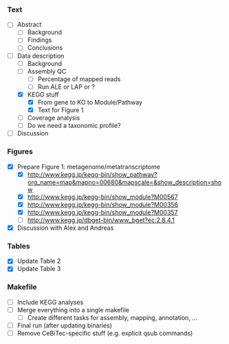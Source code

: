 ### Text
- [ ] Abstract
  - [ ] Background
  - [ ] Findings
  - [ ] Conclusions
- [ ] Data description
  - [ ] Background
  - [ ] Assembly QC
    - [ ] Percentage of mapped reads
    - [ ] Run ALE or LAP or ?
  - [x] KEGG stuff
    - [x] From gene to KO to Module/Pathway
    - [x] Text for Figure 1
  - [ ] Coverage analysis
  - [ ] Do we need a taxonomic profile?
- [ ] Discussion

### Figures
- [x] Prepare Figure 1: metagenome/metatranscriptome
  - [x] http://www.kegg.jp/kegg-bin/show_pathway?org_name=map&mapno=00680&mapscale=&show_description=show
  - [x] http://www.kegg.jp/kegg-bin/show_module?M00567
  - [x] http://www.kegg.jp/kegg-bin/show_module?M00356
  - [x] http://www.kegg.jp/kegg-bin/show_module?M00357
  - [ ] http://www.kegg.jp/dbget-bin/www_bget?ec:2.8.4.1
- [x] Discussion with Alex and Andreas

### Tables
- [x] Update Table 2
- [x] Update Table 3

### Makefile
- [ ] Include KEGG analyses
- [ ] Merge everything into a single makefile
  - [ ] Create different tasks for assembly, mapping, annotation, ...
- [ ] Final run (after updating binaries)
- [ ] Remove CeBiTec-specific stuff (e.g. explicit qsub commands)
